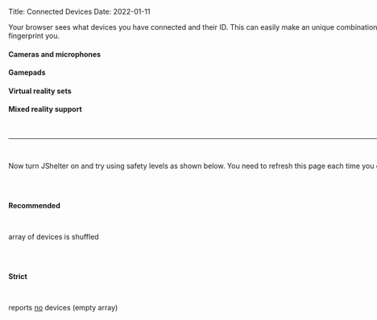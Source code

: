 Title: Connected Devices
Date: 2022-01-11





<div style="width: 850px">
Your browser sees what devices you have connected and their ID. This can easily make an unique combination and easier to fingerprint you.
<br>

<h4>Cameras and microphones</h4>
<ul id="enumerateDevices"></ul>
<h4>Gamepads</h4>
<ul id="gamepads"></ul>
<h4>Virtual reality sets</h4>
<ul id="vr"></ul>

<h4>Mixed reality support</h4>
<div id="webxr"></div>

<br><hr>

<br>

Now turn JShelter on and try using safety levels as shown below. You need to refresh this page each time you change a setting.

<br>

<br>

<b>Recommended</b>

<br>

array of devices is shuffled

<br>

<br>

<b>Strict</b>

<br>

reports <u>no</u> devices (empty array)

<br>

<br>

<a href="testing"><img style="float: right;" src="images/return.png"  alt="return" width="100"></a>

</div>

</div>

<script>
// SPDX-FileCopyrightText: 2021 Libor Polčák
// SPDX-FileCopyrightText: 2022 Jan Krčma
//
// SPDX-License-Identifier: GPL-3.0-or-later
// appends anything not specified below

function appendLi(ul, text)
{
	let li = document.createElement("li");
	li.className = "gmpd";
	li.innerHTML = text;
	ul.appendChild(li)
}



// appends microphones

function appendLimicro(ul, text)
{
	let li = document.createElement("li");
	li.className = "gmpd";
	li.innerHTML = "<img src=\"images/micro.png\"  alt=\"return\" width=\"50\"/>&nbsp;&nbsp;" + text;
	ul.appendChild(li)
}



// appends cameras

function appendLicam(ul, text)
{
	let li = document.createElement("li");
	li.className = "gmpd";
	li.innerHTML = "<img src=\"images/camera.png\"  alt=\"return\" width=\"50\"/>&nbsp;&nbsp;" + text;
	ul.appendChild(li)
}



// appends gamepad

function appendLigame(ul, text)
{
	let li = document.createElement("li");
	li.className = "gmpd";
	li.innerHTML = "<img src=\"images/gamepad.png\"  alt=\"return\" width=\"60\"/>&nbsp;&nbsp;" + text;
	ul.appendChild(li)
}



// appends VR 

function appendLivr(ul, text)
{
	let li = document.createElement("li");
	li.className = "gmpd";
	li.innerHTML = "<img src=\"images/vr.png\"  alt=\"return\" width=\"60\"/>&nbsp;&nbsp;" + text;
	ul.appendChild(li)
}



// check if browser reports devices

if (!navigator.mediaDevices || !navigator.mediaDevices.enumerateDevices) {
	appendLi(document.getElementById("enumerateDevices"), "Your browser does not support enumerateDevices() so it does not leak IDs of cameras and microphones.");
}
else {
	let ul = document.getElementById("enumerateDevices");
	navigator.mediaDevices.enumerateDevices()
	.then(function(devices) {
		appendLi(ul, devices.length.toString() + " cameras and microphones detected");
		devices.forEach(function(device) {

// is it a microphone?

if(device.kind == "audioinput"){

// if yes, append microphone

appendLimicro(ul, device.label + " id = " + device.deviceId);

}

else{

// if not, append camera

appendLicam(ul, device.label + " id = " + device.deviceId);}
		});
	})
	.catch(function(err) {
		appendLi(ul, err.name + ": " + err.message);
	});
}



// checks gamepads and appends them

if (navigator.getGamepads().length === 0) {
	appendLigame(document.getElementById("gamepads"), "Your browser does not report any attached gamepad.");
}
else {
	let ul = document.getElementById("gamepads");
	Array.prototype.forEach.call(navigator.getGamepads(), function(gp) {
		if (gp === null || gp.id === undefined) {
			appendLigame(ul, String(gp));
		}
		else {
			appendLigame(ul, gp.id);
		}
	});
}



// checks VR displays

if (!navigator.getVRDisplays) {
	appendLivr(document.getElementById("vr"), "Your browser does not report any attached VR set.");
}



// checks mixed reality

if (!navigator.xr) {
	document.getElementById("webxr").innerHTML = "<img src=\"images/mr.png\"  alt=\"mr\" width=\"70\" style=\"margin-left: 12px;margin-right: 11px;\"/>" + "Your browser does not support mixed reality.";
}
else {
	document.getElementById("webxr").innerHTML = "<img src=\"images/mr.png\"  alt=\"mr\" width=\"70\" style=\"margin-left: 12px;margin-right: 11px;\"/>" +  "Your browser is at risk to provide fingerprintable information from WebXR APIs.";
}
</script>

<style>
 .gmpd{
  margin-bottom: 0px;
}


    #main-content ul li{
      list-style-type: none;
    }
    </style>
